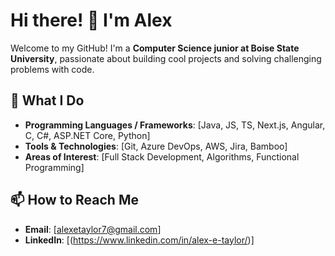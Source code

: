 # Hi there! 👋 I'm Alex  

Welcome to my GitHub! I'm a **Computer Science junior at Boise State University**, passionate about building cool projects and solving challenging problems with code.  

## 🔧 What I Do  
- **Programming Languages / Frameworks**: [Java, JS, TS, Next.js, Angular, C, C#, ASP.NET Core, Python]  
- **Tools & Technologies**: [Git, Azure DevOps, AWS, Jira, Bamboo]  
- **Areas of Interest**: [Full Stack Development, Algorithms, Functional Programming]  

## 📫 How to Reach Me  
- **Email**: [alexetaylor7@gmail.com]  
- **LinkedIn**: [(https://www.linkedin.com/in/alex-e-taylor/)]  

